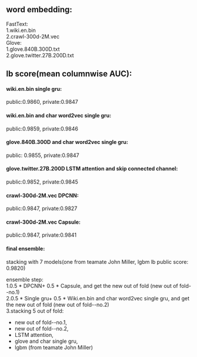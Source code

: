 
## word embedding:
FastText:  
1.wiki.en.bin  
2.crawl-300d-2M.vec  
Glove:    
1.glove.840B.300D.txt  
2.glove.twitter.27B.200D.txt


## lb score(mean columnwise AUC):
#### wiki.en.bin single gru:                               
public:0.9860,   private:0.9847  
#### wiki.en.bin and char word2vec single gru:             
public:0.9859,   private:0.9846  
#### glove.840B.300D and char word2vec single gru:         
public: 0.9855,   private:0.9847  
#### glove.twitter.27B.200D LSTM attention and skip connected channel:                
public:0.9852,   private:0.9845  
#### crawl-300d-2M.vec DPCNN:                              
public:0.9847,   private:0.9827  
#### crawl-300d-2M.vec Capsule:                            
public:0.9847,   private:0.9841  

#### final ensemble:
stacking with 7 models(one from teamate John Miller, lgbm lb public score: 0.9820)

ensemble step:  
1.0.5 * DPCNN+ 0.5 * Capsule, and get the new out of fold (new out of fold--no.1)   
2.0.5 * Single gru+ 0.5 * Wiki.en.bin and char word2vec single gru, and get the new out of fold (new out of fold--no.2)   
3.stacking 5 out of fold:  
* new out of fold--no.1, 
* new out of fold--no.2,   
* LSTM attention,  
* glove and char single gru,  
* lgbm (from teamate John Miller)  

